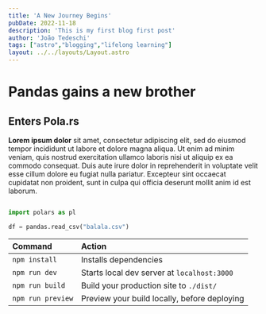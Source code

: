 ```yaml
---
title: 'A New Journey Begins'
pubDate: 2022-11-18
description: 'This is my first blog first post'
author: 'João Tedeschi'
tags: ["astro","blogging","lifelong learning"]
layout: ../../layouts/Layout.astro
---
```


# Pandas gains a new brother

## Enters Pola.rs

**Lorem ipsum dolor** sit amet, consectetur adipiscing elit, sed do eiusmod tempor incididunt ut labore et dolore magna aliqua. Ut enim ad minim veniam, quis nostrud exercitation ullamco laboris nisi ut aliquip ex ea commodo consequat. Duis aute irure dolor in reprehenderit in voluptate velit esse cillum dolore eu fugiat nulla pariatur. Excepteur sint occaecat cupidatat non proident, sunt in culpa qui officia deserunt mollit anim id est laborum.



```python

import polars as pl

df = pandas.read_csv("balala.csv")

```

| Command           | Action                                       |
| :---------------- | :------------------------------------------- |
| `npm install`     | Installs dependencies                        |
| `npm run dev`     | Starts local dev server at `localhost:3000`  |
| `npm run build`   | Build your production site to `./dist/`      |
| `npm run preview` | Preview your build locally, before deploying |